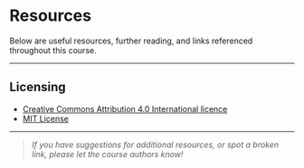 # Resources

Below are useful resources, further reading, and links referenced throughout this course.

---

## Licensing

- [Creative Commons Attribution 4.0 International licence](https://creativecommons.org/licenses/by/4.0/)
- [MIT License](https://opensource.org/licenses/MIT)

---

> *If you have suggestions for additional resources, or spot a broken link, please let the course authors know!*
